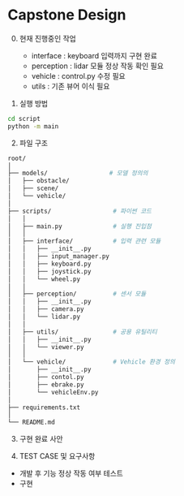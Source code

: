 # Capstone Design

0. 현재 진행중인 작업  
    - interface : keyboard 입력까지 구현 완료 
    - perception : lidar 모듈 정상 작동 확인 필요 
    - vehicle : control.py 수정 필요 
    - utils : 기존 뷰어 이식 필요 

1. 실행 방법
```bash
cd script
python -m main
```

2. 파일 구조 
```bash
root/
│
├── models/                 # 모델 정의의
│   ├── obstacle/           
│   ├── scene/              
│   └── vehicle/            
│
├── scripts/                 # 파이썬 코드
│   │
│   ├── main.py              # 실행 진입점
│   │
│   ├── interface/           # 입력 관련 모듈
│   │   ├── __init__.py
│   │   ├── input_manager.py
│   │   ├── keyboard.py
│   │   ├── joystick.py
│   │   └── wheel.py
│   │
│   ├── perception/          # 센서 모듈
│   │   ├── __init__.py
│   │   ├── camera.py
│   │   └── lidar.py
│   │
│   ├── utils/               # 공용 유틸리티
│   │   ├── __init__.py
│   │   └── viewer.py
│   │
│   └── vehicle/             # Vehicle 환경 정의
│       ├── __init__.py
│       ├── contol.py
│       ├── ebrake.py
│       └── vehicleEnv.py
│
├── requirements.txt
│
└── README.md
```

3. 구현 완료 사안 

4. TEST CASE 및 요구사항 
- 개발 후 기능 정상 작동 여부 테스트
- 구현  
